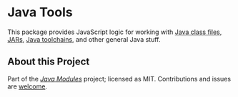 # Java Tools

This package provides JavaScript logic for working with [Java class files][0], [JARs][1], [Java toolchains][2], and
other general Java stuff.

## About this Project

Part of the _[Java Modules](https://javamodules.dev)_ project; licensed as MIT. Contributions and issues are
[welcome][1].

[0]: https://en.wikipedia.org/wiki/Java_class_file
[1]: https://docs.oracle.com/javase/8/docs/technotes/guides/jar/jarGuide.html
[2]: https://dev.java/learn/jvm/tools/core/javac/
